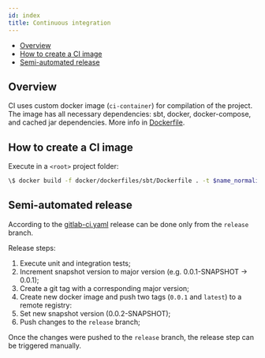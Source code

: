 ```yaml
---
id: index
title: Continuous integration
---
```


- [Overview](#overview)  
- [How to create a CI image](#how-to-create-a-ci-image)  
- [Semi-automated release](#semi-automated-release)  

## <a name="overview"></a> Overview

CI uses custom docker image (`ci-container`) for compilation of the project. The image has all necessary dependencies: 
sbt, docker, docker-compose, and cached jar dependencies. More info in [Dockerfile](@REPO_URL@/docker/dockerfiles/sbt/Dockerfile).

## <a name="how-to-create-a-ci-image"></a> How to create a CI image

Execute in a `<root>` project folder:  
```sh
\$ docker build -f docker/dockerfiles/sbt/Dockerfile . -t $name_normalized$/ci-container:latest
```

## <a name="semi-automated-release"></a> Semi-automated release

According to the [gitlab-ci.yaml](@REPO_URL@/.gitlab-ci.yml) release can be done only from the `release` branch.   

Release steps:
1) Execute unit and integration tests;
2) Increment snapshot version to major version (e.g. 0.0.1-SNAPSHOT -> 0.0.1);
3) Create a git tag with a corresponding major version;
4) Create new docker image and push two tags (`0.0.1` and `latest`) to a remote registry: 
5) Set new snapshot version (0.0.2-SNAPSHOT);
6) Push changes to the `release` branch;

Once the changes were pushed to the `release` branch, the release step can be triggered manually.